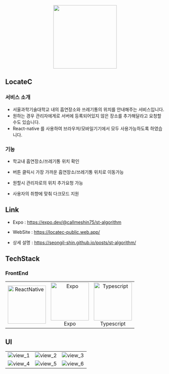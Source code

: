 <p align="center"><img width='200px' src="https://user-images.githubusercontent.com/31322144/144735608-5d1f68c9-a32b-4ce6-8d56-1806700b6650.png"></p>

## LocateC

### 서비스 소개

-  서울과학기술대학교 내의 흡연장소와 쓰레기통의 위치를 안내해주는 서비스입니다.
-  원하는 경우 관리자에게로 서버에 등록되어있지 않은 장소를 추가해달라고 요청할 수도 있습니다.
-  React-native 를 사용하여 브라우저/모바일기기에서 모두 사용가능하도록 하였습니다. 

### 기능

- 학교내 흡연장소/쓰레기통 위치 확인

- 버튼 클릭시 가장 가까운 흡연장소/쓰레기통 위치로 이동가능
- 원할시 관리자로의 위치 추가요청 가능
- 사용자의 취향에 맞춰 다크모드 지원



## Link

- Expo  : https://expo.dev/@callmeshin75/st-algorithm

- WebSite : https://locatec-public.web.app/

- 상세 설명 : https://seongil-shin.github.io/posts/st-algorithm/

  

## TechStack

### FrontEnd

<table><tbody>
  <tr align="center" valign="middle">
    <td width="120">
      <a href="https://reactjs.org" target="_blank"> 
        <img src="https://user-images.githubusercontent.com/31322144/144735308-1f0d9732-cbaa-4819-9f4d-722e735f20ba.png" alt="ReactNative" width="120" height="120"/> 
      </a>
    </td>
    <td width="120">
      <a href="https://expo.dev/" target="_blank"> 
        <img src="https://user-images.githubusercontent.com/31322144/144735309-f6d79934-e23a-4c03-96a0-db975cd777c0.png" alt="Expo" width="120" height="120"/> 
      </a>
        <br>Expo
      </td>
    <td width="120">
      <a href="https://www.typescriptlang.org/" target="_blank"> 
        <img src="https://user-images.githubusercontent.com/31322144/144735364-74020335-4da0-43f6-99cc-e10be54bca84.png" alt="Typescript" width="120" height="120"/> 
      </a>
        <br>Typescript
      </td>
  </tr>
</tbody></table>



## UI

<table frame="void" style="border:none;" ><tbody>
    <tr align="center" valign="middle" style="border:none;">
    <td style="border:none; width:33%">
        <img src="https://user-images.githubusercontent.com/31322144/144735732-0a6c3fdd-3ad8-4df4-89dc-635aed89ea61.png" alt="view_1"/> 
    </td>
        <td style="border:none; width:33%">
        <img src="https://user-images.githubusercontent.com/31322144/144735730-c34f3d34-8c10-4d46-8509-e3dc41375e54.png" alt="view_2"/> 
    </td>
        <td style="border:none; width:33%">
        <img src="https://user-images.githubusercontent.com/31322144/144735733-ca732089-a2a3-485b-9ce9-a8453a4419cf.png" alt="view_3"/> 
    </td>
  </tr>
    <tr align="center" valign="middle" style="border:none;">
    <td style="border:none; width:33%">
        <img src="https://user-images.githubusercontent.com/31322144/144735734-0b1fbcad-dbfd-4758-b142-2e0cf98cfda9.png" alt="view_4"/> 
    </td>
        <td style="border:none; width:33%">
        <img src="https://user-images.githubusercontent.com/31322144/144735735-cdd74cab-e5a0-4b76-9901-00ffa3c169f5.png" alt="view_5"/> 
    </td>
        <td style="border:none; width:33%">
        <img src="https://user-images.githubusercontent.com/31322144/144735736-c8503669-aa6d-4fe6-8dc4-4f047a205683.png" alt="view_6"/> 
    </td>
  </tr>
</tbody></table>


